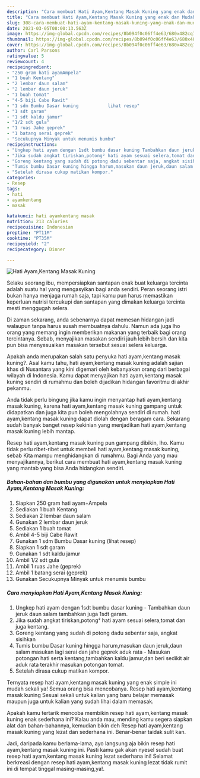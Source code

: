 ```yaml
---
description: "Cara membuat Hati Ayam,Kentang Masak Kuning yang enak dan Mudah Dibuat"
title: "Cara membuat Hati Ayam,Kentang Masak Kuning yang enak dan Mudah Dibuat"
slug: 308-cara-membuat-hati-ayam-kentang-masak-kuning-yang-enak-dan-mudah-dibuat
date: 2021-03-05T08:00:13.563Z
image: https://img-global.cpcdn.com/recipes/8b094f0c06ff4e63/680x482cq70/hati-ayamkentang-masak-kuning-foto-resep-utama.jpg
thumbnail: https://img-global.cpcdn.com/recipes/8b094f0c06ff4e63/680x482cq70/hati-ayamkentang-masak-kuning-foto-resep-utama.jpg
cover: https://img-global.cpcdn.com/recipes/8b094f0c06ff4e63/680x482cq70/hati-ayamkentang-masak-kuning-foto-resep-utama.jpg
author: Carl Parsons
ratingvalue: 5
reviewcount: 4
recipeingredient:
- "250 gram hati ayamAmpela"
- "1 buah Kentang"
- "2 lembar daun salam"
- "2 lembar daun jeruk"
- "1 buah tomat"
- "4-5 biji Cabe Rawit"
- "1 sdm Bumbu Dasar kuning           lihat resep"
- "1 sdt garam"
- "1 sdt kaldu jamur"
- "1/2 sdt gula"
- "1 ruas Jahe geprek"
- "1 batang serai geprek"
- "Secukupnya Minyak untuk menumis bumbu"
recipeinstructions:
- "Ungkep hati ayam dengan 1sdt bumbu dasar kuning Tambahkan daun jeruk daun salam tambahkan juga 1sdt garam."
- "Jika sudah angkat tiriskan,potong² hati ayam sesuai selera,tomat dan juga kentang."
- "Goreng kentang yang sudah di potong dadu sebentar saja, angkat sisihkan"
- "Tumis bumbu Dasar kuning hingga harum,masukan daun jeruk,daun salam masukan lagi serai dan jahe geprek aduk rata Masukan potongan hati serta kentang,tambahkan kaldu jamur,dan beri sedikit air aduk rata terakhir masukan potongan tomat."
- "Setelah dirasa cukup matikan kompor."
categories:
- Resep
tags:
- hati
- ayamkentang
- masak

katakunci: hati ayamkentang masak 
nutrition: 213 calories
recipecuisine: Indonesian
preptime: "PT11M"
cooktime: "PT35M"
recipeyield: "2"
recipecategory: Dinner

---
```



![Hati Ayam,Kentang Masak Kuning](https://img-global.cpcdn.com/recipes/8b094f0c06ff4e63/680x482cq70/hati-ayamkentang-masak-kuning-foto-resep-utama.jpg)

Selaku seorang ibu, mempersiapkan santapan enak buat keluarga tercinta adalah suatu hal yang mengasyikan bagi anda sendiri. Peran seorang istri bukan hanya menjaga rumah saja, tapi kamu pun harus memastikan keperluan nutrisi tercukupi dan santapan yang dimakan keluarga tercinta mesti menggugah selera.

Di zaman  sekarang, anda sebenarnya dapat memesan hidangan jadi walaupun tanpa harus susah membuatnya dahulu. Namun ada juga lho orang yang memang ingin memberikan makanan yang terbaik bagi orang tercintanya. Sebab, menyajikan masakan sendiri jauh lebih bersih dan kita pun bisa menyesuaikan masakan tersebut sesuai selera keluarga. 



Apakah anda merupakan salah satu penyuka hati ayam,kentang masak kuning?. Asal kamu tahu, hati ayam,kentang masak kuning adalah sajian khas di Nusantara yang kini digemari oleh kebanyakan orang dari berbagai wilayah di Indonesia. Kamu dapat menyajikan hati ayam,kentang masak kuning sendiri di rumahmu dan boleh dijadikan hidangan favoritmu di akhir pekanmu.

Anda tidak perlu bingung jika kamu ingin menyantap hati ayam,kentang masak kuning, karena hati ayam,kentang masak kuning gampang untuk didapatkan dan juga kita pun boleh mengolahnya sendiri di rumah. hati ayam,kentang masak kuning dapat diolah dengan beragam cara. Sekarang sudah banyak banget resep kekinian yang menjadikan hati ayam,kentang masak kuning lebih mantap.

Resep hati ayam,kentang masak kuning pun gampang dibikin, lho. Kamu tidak perlu ribet-ribet untuk membeli hati ayam,kentang masak kuning, sebab Kita mampu menghidangkan di rumahmu. Bagi Anda yang mau menyajikannya, berikut cara membuat hati ayam,kentang masak kuning yang mantab yang bisa Anda hidangkan sendiri.

<!--inarticleads1-->

##### Bahan-bahan dan bumbu yang digunakan untuk menyiapkan Hati Ayam,Kentang Masak Kuning:

1. Siapkan 250 gram hati ayam+Ampela
1. Sediakan 1 buah Kentang
1. Sediakan 2 lembar daun salam
1. Gunakan 2 lembar daun jeruk
1. Sediakan 1 buah tomat
1. Ambil 4-5 biji Cabe Rawit
1. Gunakan 1 sdm Bumbu Dasar kuning           (lihat resep)
1. Siapkan 1 sdt garam
1. Gunakan 1 sdt kaldu jamur
1. Ambil 1/2 sdt gula
1. Ambil 1 ruas Jahe (geprek)
1. Ambil 1 batang serai (geprek)
1. Gunakan Secukupnya Minyak untuk menumis bumbu




<!--inarticleads2-->

##### Cara menyiapkan Hati Ayam,Kentang Masak Kuning:

1. Ungkep hati ayam dengan 1sdt bumbu dasar kuning - Tambahkan daun jeruk daun salam tambahkan juga 1sdt garam.
1. Jika sudah angkat tiriskan,potong² hati ayam sesuai selera,tomat dan juga kentang.
1. Goreng kentang yang sudah di potong dadu sebentar saja, angkat sisihkan
1. Tumis bumbu Dasar kuning hingga harum,masukan daun jeruk,daun salam masukan lagi serai dan jahe geprek aduk rata - Masukan potongan hati serta kentang,tambahkan kaldu jamur,dan beri sedikit air aduk rata terakhir masukan potongan tomat.
1. Setelah dirasa cukup matikan kompor.




Ternyata resep hati ayam,kentang masak kuning yang enak simple ini mudah sekali ya! Semua orang bisa mencobanya. Resep hati ayam,kentang masak kuning Sesuai sekali untuk kalian yang baru belajar memasak maupun juga untuk kalian yang sudah lihai dalam memasak.

Apakah kamu tertarik mencoba membikin resep hati ayam,kentang masak kuning enak sederhana ini? Kalau anda mau, mending kamu segera siapkan alat dan bahan-bahannya, kemudian bikin deh Resep hati ayam,kentang masak kuning yang lezat dan sederhana ini. Benar-benar taidak sulit kan. 

Jadi, daripada kamu berlama-lama, ayo langsung aja bikin resep hati ayam,kentang masak kuning ini. Pasti kamu gak akan nyesel sudah buat resep hati ayam,kentang masak kuning lezat sederhana ini! Selamat berkreasi dengan resep hati ayam,kentang masak kuning lezat tidak rumit ini di tempat tinggal masing-masing,ya!.

